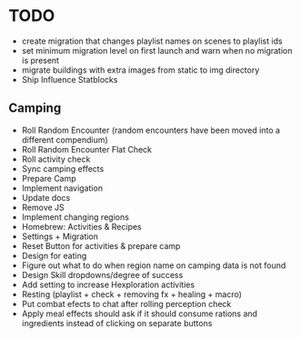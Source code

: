 # TODO

* create migration that changes playlist names on scenes to playlist ids
* set minimum migration level on first launch and warn when no migration is present
* migrate buildings with extra images from static to img directory
* Ship Influence Statblocks

## Camping

* Roll Random Encounter (random encounters have been moved into a different compendium)
* Roll Random Encounter Flat Check
* Roll activity check
* Sync camping effects
* Prepare Camp
* Implement navigation
* Update docs
* Remove JS
* Implement changing regions
* Homebrew: Activities & Recipes
* Settings + Migration
* Reset Button for activities & prepare camp
* Design for eating
* Figure out what to do when region name on camping data is not found
* Design Skill dropdowns/degree of success
* Add setting to increase Hexploration activities
* Resting (playlist + check + removing fx + healing + macro)
* Put combat efects to chat after rolling perception check
* Apply meal effects should ask if it should consume rations and ingredients instead of clicking on separate buttons